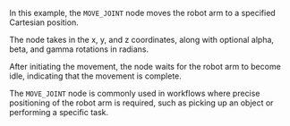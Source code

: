 In this example, the `MOVE_JOINT` node moves the robot arm to a specified Cartesian position.

The node takes in the x, y, and z coordinates, along with optional alpha, beta, and gamma rotations in radians.

After initiating the movement, the node waits for the robot arm to become idle, indicating that the movement is complete.

The `MOVE_JOINT` node is commonly used in workflows where precise positioning of the robot arm is required, such as picking up an object or performing a specific task.
